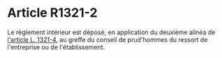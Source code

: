 # Article R1321-2

  
Le règlement intérieur est déposé, en application du deuxième alinéa de [l'article L. 1321-4][1], au greffe du conseil de prud'hommes du ressort de l'entreprise ou de l'établissement.

 [1]: /affichCodeArticle.do?cidTexte=LEGITEXT000006072050&idArticle=LEGIARTI000006901435&dateTexte=&categorieLien=cid